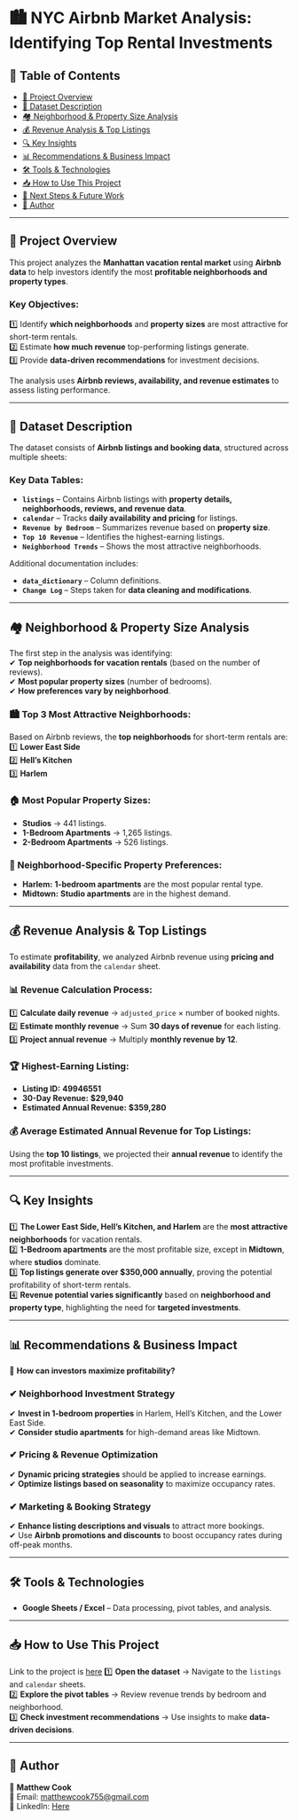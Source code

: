 # 🏙️ NYC Airbnb Market Analysis: Identifying Top Rental Investments  

## 📖 Table of Contents  
- [📌 Project Overview](#-project-overview)  
- [📂 Dataset Description](#-dataset-description)  
- [🏘️ Neighborhood & Property Size Analysis](#-neighborhood--property-size-analysis)  
- [💰 Revenue Analysis & Top Listings](#-revenue-analysis--top-listings)  
- [🔍 Key Insights](#-key-insights)  
- [📊 Recommendations & Business Impact](#-recommendations--business-impact)  
- [🛠 Tools & Technologies](#-tools--technologies)  
- [📥 How to Use This Project](#-how-to-use-this-project)  
- [🔮 Next Steps & Future Work](#-next-steps--future-work)  
- [📄 Author](#-author)  

---

## 📌 Project Overview  
This project analyzes the **Manhattan vacation rental market** using **Airbnb data** to help investors identify the most **profitable neighborhoods and property types**.  

### **Key Objectives:**  
1️⃣ Identify **which neighborhoods** and **property sizes** are most attractive for short-term rentals.  
2️⃣ Estimate **how much revenue** top-performing listings generate.  
3️⃣ Provide **data-driven recommendations** for investment decisions.  

The analysis uses **Airbnb reviews, availability, and revenue estimates** to assess listing performance.  

---

## 📂 Dataset Description  
The dataset consists of **Airbnb listings and booking data**, structured across multiple sheets:  

### **Key Data Tables**:  
- **`listings`** – Contains Airbnb listings with **property details, neighborhoods, reviews, and revenue data**.  
- **`calendar`** – Tracks **daily availability and pricing** for listings.  
- **`Revenue by Bedroom`** – Summarizes revenue based on **property size**.  
- **`Top 10 Revenue`** – Identifies the highest-earning listings.  
- **`Neighborhood Trends`** – Shows the most attractive neighborhoods.  

Additional documentation includes:  
- **`data_dictionary`** – Column definitions.  
- **`Change Log`** – Steps taken for **data cleaning and modifications**.  

---

## 🏘️ Neighborhood & Property Size Analysis  
The first step in the analysis was identifying:  
✔ **Top neighborhoods for vacation rentals** (based on the number of reviews).  
✔ **Most popular property sizes** (number of bedrooms).  
✔ **How preferences vary by neighborhood**.  

### **🏙️ Top 3 Most Attractive Neighborhoods:**  
Based on Airbnb reviews, the **top neighborhoods** for short-term rentals are:  
1️⃣ **Lower East Side**  
2️⃣ **Hell’s Kitchen**  
3️⃣ **Harlem**  

### **🏠 Most Popular Property Sizes:**  
- **Studios** → 441 listings.  
- **1-Bedroom Apartments** → 1,265 listings.  
- **2-Bedroom Apartments** → 526 listings.  

### **📍 Neighborhood-Specific Property Preferences:**  
- **Harlem:** **1-bedroom apartments** are the most popular rental type.  
- **Midtown:** **Studio apartments** are in the highest demand.  

---

## 💰 Revenue Analysis & Top Listings  
To estimate **profitability**, we analyzed Airbnb revenue using **pricing and availability** data from the `calendar` sheet.  

### **📊 Revenue Calculation Process:**  
1️⃣ **Calculate daily revenue** → `adjusted_price` × number of booked nights.  
2️⃣ **Estimate monthly revenue** → Sum **30 days of revenue** for each listing.  
3️⃣ **Project annual revenue** → Multiply **monthly revenue by 12**.  

### **🏆 Highest-Earning Listing:**  
- **Listing ID:** **49946551**  
- **30-Day Revenue:** **$29,940**  
- **Estimated Annual Revenue:** **$359,280**  

### **💰 Average Estimated Annual Revenue for Top Listings:**  
Using the **top 10 listings**, we projected their **annual revenue** to identify the most profitable investments.  

---

## 🔍 Key Insights  
1️⃣ **The Lower East Side, Hell’s Kitchen, and Harlem** are the **most attractive neighborhoods** for vacation rentals.  
2️⃣ **1-Bedroom apartments** are the most profitable size, except in **Midtown**, where **studios** dominate.  
3️⃣ **Top listings generate over $350,000 annually**, proving the potential profitability of short-term rentals.  
4️⃣ **Revenue potential varies significantly** based on **neighborhood and property type**, highlighting the need for **targeted investments**.  

---

## 📊 Recommendations & Business Impact  
🚀 **How can investors maximize profitability?**  

### **✔ Neighborhood Investment Strategy**  
✔ **Invest in 1-bedroom properties** in Harlem, Hell’s Kitchen, and the Lower East Side.  
✔ **Consider studio apartments** for high-demand areas like Midtown.  

### **✔ Pricing & Revenue Optimization**  
✔ **Dynamic pricing strategies** should be applied to increase earnings.  
✔ **Optimize listings based on seasonality** to maximize occupancy rates.  

### **✔ Marketing & Booking Strategy**  
✔ **Enhance listing descriptions and visuals** to attract more bookings.  
✔ Use **Airbnb promotions and discounts** to boost occupancy rates during off-peak months.  

---

## 🛠 Tools & Technologies  
- **Google Sheets / Excel** – Data processing, pivot tables, and analysis.  

---

## 📥 How to Use This Project  
Link to the project is [here](https://docs.google.com/spreadsheets/d/1M-ZBPEPxK7ZKf9OeMbnx3YGgg3jFiNIgPl8JXoOwDYo/edit?usp=sharing)
1️⃣ **Open the dataset** → Navigate to the `listings` and `calendar` sheets.  
2️⃣ **Explore the pivot tables** → Review revenue trends by bedroom and neighborhood.  
3️⃣ **Check investment recommendations** → Use insights to make **data-driven decisions**.  


---

## 📄 Author  
👤 **Matthew Cook**  
📧 Email: matthewcook755@gmail.com  
🔗 LinkedIn: [Here](https://www.linkedin.com/in/matthew-cook-4a92627a/)  

